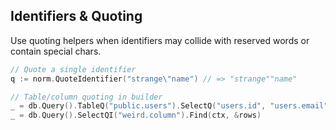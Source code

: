 ## Identifiers & Quoting

Use quoting helpers when identifiers may collide with reserved words or contain special chars.

```go
// Quote a single identifier
q := norm.QuoteIdentifier("strange\"name") // => "strange""name"

// Table/column quoting in builder
_ = db.Query().TableQ("public.users").SelectQ("users.id", "users.email").Find(ctx, &rows)
_ = db.Query().SelectQI("weird.column").Find(ctx, &rows)
```


